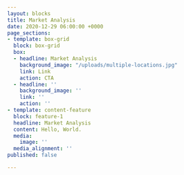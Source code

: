 ```yaml
---
layout: blocks
title: Market Analysis
date: 2020-12-29 06:00:00 +0000
page_sections:
- template: box-grid
  block: box-grid
  box:
  - headline: Market Analysis
    background_image: "/uploads/multiple-locations.jpg"
    link: Link
    action: CTA
  - headline: ''
    background_image: ''
    link: ''
    action: ''
- template: content-feature
  block: feature-1
  headline: Market Analysis
  content: Hello, World.
  media:
    image: ''
  media_alignment: ''
published: false

---
```

